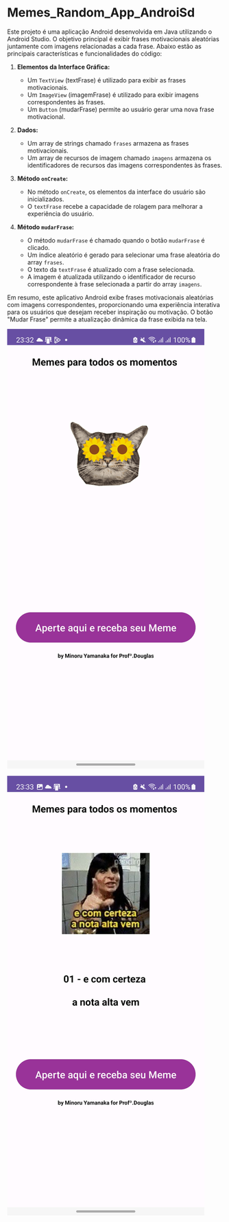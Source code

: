 
# Memes_Random_App_AndroiSd

Este projeto é uma aplicação Android desenvolvida em Java utilizando o Android Studio. O objetivo principal é exibir frases motivacionais aleatórias juntamente com imagens relacionadas a cada frase. Abaixo estão as principais características e funcionalidades do código:

1. **Elementos da Interface Gráfica:**
   - Um `TextView` (textFrase) é utilizado para exibir as frases motivacionais.
   - Um `ImageView` (imagemFrase) é utilizado para exibir imagens correspondentes às frases.
   - Um `Button` (mudarFrase) permite ao usuário gerar uma nova frase motivacional.

2. **Dados:**
   - Um array de strings chamado `frases` armazena as frases motivacionais.
   - Um array de recursos de imagem chamado `imagens` armazena os identificadores de recursos das imagens correspondentes às frases.

3. **Método `onCreate`:**
   - No método `onCreate`, os elementos da interface do usuário são inicializados.
   - O `textFrase` recebe a capacidade de rolagem para melhorar a experiência do usuário.

4. **Método `mudarFrase`:**
   - O método `mudarFrase` é chamado quando o botão `mudarFrase` é clicado.
   - Um índice aleatório é gerado para selecionar uma frase aleatória do array `frases`.
   - O texto da `textFrase` é atualizado com a frase selecionada.
   - A imagem é atualizada utilizando o identificador de recurso correspondente à frase selecionada a partir do array `imagens`.

Em resumo, este aplicativo Android exibe frases motivacionais aleatórias com imagens correspondentes, proporcionando uma experiência interativa para os usuários que desejam receber inspiração ou motivação. O botão "Mudar Frase" permite a atualização dinâmica da frase exibida na tela.


![image](assets/Screenshot_page_home.jpg)

![image2](assets/Screenshot_page_img.jpg)
